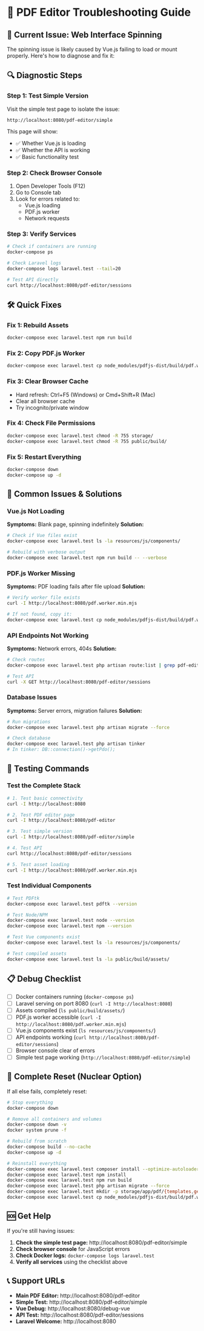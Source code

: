 # 🔧 PDF Editor Troubleshooting Guide

## 🚨 **Current Issue: Web Interface Spinning**

The spinning issue is likely caused by Vue.js failing to load or mount properly. Here's how to diagnose and fix it:

## 🔍 **Diagnostic Steps**

### Step 1: Test Simple Version
Visit the simple test page to isolate the issue:
```
http://localhost:8080/pdf-editor/simple
```

This page will show:
- ✅ Whether Vue.js is loading
- ✅ Whether the API is working
- ✅ Basic functionality test

### Step 2: Check Browser Console
1. Open Developer Tools (F12)
2. Go to Console tab
3. Look for errors related to:
   - Vue.js loading
   - PDF.js worker
   - Network requests

### Step 3: Verify Services
```bash
# Check if containers are running
docker-compose ps

# Check Laravel logs
docker-compose logs laravel.test --tail=20

# Test API directly
curl http://localhost:8080/pdf-editor/sessions
```

## 🛠️ **Quick Fixes**

### Fix 1: Rebuild Assets
```bash
docker-compose exec laravel.test npm run build
```

### Fix 2: Copy PDF.js Worker
```bash
docker-compose exec laravel.test cp node_modules/pdfjs-dist/build/pdf.worker.min.mjs public/pdf.worker.min.mjs
```

### Fix 3: Clear Browser Cache
- Hard refresh: Ctrl+F5 (Windows) or Cmd+Shift+R (Mac)
- Clear all browser cache
- Try incognito/private window

### Fix 4: Check File Permissions
```bash
docker-compose exec laravel.test chmod -R 755 storage/
docker-compose exec laravel.test chmod -R 755 public/build/
```

### Fix 5: Restart Everything
```bash
docker-compose down
docker-compose up -d
```

## 🐛 **Common Issues & Solutions**

### Vue.js Not Loading
**Symptoms:** Blank page, spinning indefinitely
**Solution:**
```bash
# Check if Vue files exist
docker-compose exec laravel.test ls -la resources/js/components/

# Rebuild with verbose output
docker-compose exec laravel.test npm run build -- --verbose
```

### PDF.js Worker Missing
**Symptoms:** PDF loading fails after file upload
**Solution:**
```bash
# Verify worker file exists
curl -I http://localhost:8080/pdf.worker.min.mjs

# If not found, copy it:
docker-compose exec laravel.test cp node_modules/pdfjs-dist/build/pdf.worker.min.mjs public/
```

### API Endpoints Not Working
**Symptoms:** Network errors, 404s
**Solution:**
```bash
# Check routes
docker-compose exec laravel.test php artisan route:list | grep pdf-editor

# Test API
curl -X GET http://localhost:8080/pdf-editor/sessions
```

### Database Issues
**Symptoms:** Server errors, migration failures
**Solution:**
```bash
# Run migrations
docker-compose exec laravel.test php artisan migrate --force

# Check database
docker-compose exec laravel.test php artisan tinker
# In tinker: DB::connection()->getPdo();
```

## 🧪 **Testing Commands**

### Test the Complete Stack
```bash
# 1. Test basic connectivity
curl -I http://localhost:8080

# 2. Test PDF editor page
curl -I http://localhost:8080/pdf-editor

# 3. Test simple version
curl -I http://localhost:8080/pdf-editor/simple

# 4. Test API
curl http://localhost:8080/pdf-editor/sessions

# 5. Test asset loading
curl -I http://localhost:8080/pdf.worker.min.mjs
```

### Test Individual Components
```bash
# Test PDFtk
docker-compose exec laravel.test pdftk --version

# Test Node/NPM
docker-compose exec laravel.test node --version
docker-compose exec laravel.test npm --version

# Test Vue components exist
docker-compose exec laravel.test ls -la resources/js/components/

# Test compiled assets
docker-compose exec laravel.test ls -la public/build/assets/
```

## 📋 **Debug Checklist**

- [ ] Docker containers running (`docker-compose ps`)
- [ ] Laravel serving on port 8080 (`curl -I http://localhost:8080`)
- [ ] Assets compiled (`ls public/build/assets/`)
- [ ] PDF.js worker accessible (`curl -I http://localhost:8080/pdf.worker.min.mjs`)
- [ ] Vue.js components exist (`ls resources/js/components/`)
- [ ] API endpoints working (`curl http://localhost:8080/pdf-editor/sessions`)
- [ ] Browser console clear of errors
- [ ] Simple test page working (`http://localhost:8080/pdf-editor/simple`)

## 🚀 **Complete Reset (Nuclear Option)**

If all else fails, completely reset:

```bash
# Stop everything
docker-compose down

# Remove all containers and volumes
docker-compose down -v
docker system prune -f

# Rebuild from scratch
docker-compose build --no-cache
docker-compose up -d

# Reinstall everything
docker-compose exec laravel.test composer install --optimize-autoloader
docker-compose exec laravel.test npm install
docker-compose exec laravel.test npm run build
docker-compose exec laravel.test php artisan migrate --force
docker-compose exec laravel.test mkdir -p storage/app/pdf/{templates,generated,sessions,temp}
docker-compose exec laravel.test cp node_modules/pdfjs-dist/build/pdf.worker.min.mjs public/
```

## 🆘 **Get Help**

If you're still having issues:

1. **Check the simple test page:** http://localhost:8080/pdf-editor/simple
2. **Check browser console** for JavaScript errors
3. **Check Docker logs:** `docker-compose logs laravel.test`
4. **Verify all services** using the checklist above

## 📞 **Support URLs**

- **Main PDF Editor:** http://localhost:8080/pdf-editor
- **Simple Test:** http://localhost:8080/pdf-editor/simple  
- **Vue Debug:** http://localhost:8080/debug-vue
- **API Test:** http://localhost:8080/pdf-editor/sessions
- **Laravel Welcome:** http://localhost:8080